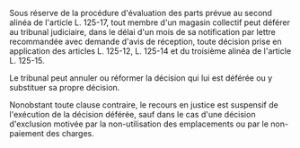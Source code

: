 Sous réserve de la procédure d'évaluation des parts prévue au second alinéa de l'article L. 125-17, tout membre d'un magasin collectif peut déférer au tribunal judiciaire, dans le délai d'un mois de sa notification par lettre recommandée avec demande d'avis de réception, toute décision prise en application des articles L. 125-12, L. 125-14 et du troisième alinéa de l'article L. 125-15.

Le tribunal peut annuler ou réformer la décision qui lui est déférée ou y substituer sa propre décision.

Nonobstant toute clause contraire, le recours en justice est suspensif de l'exécution de la décision déférée, sauf dans le cas d'une décision d'exclusion motivée par la non-utilisation des emplacements ou par le non-paiement des charges.
